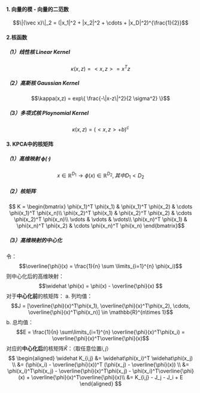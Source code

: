 #### 1. 向量的模 - 向量的二范数
$$\|{\vec x}\|_2 = (|x_1|^2 + |x_2|^2 + \cdots + |x_D|^2)^{\frac{1}{2}}$$

#### 2.核函数
##### （1）线性核 Linear Kernel
$$\kappa(x,z) = <x, z> = x^T z$$

##### （2）高斯核 Gaussian Kernel
$$\kappa(x,z) = exp\{ \frac{-\|x-z\|^2}{2 \sigma^2} \}$$

##### （3）多项式核 Ploynomial Kernel
$$\kappa(x,z) = (<x,z> + b)^c$$

#### 3. KPCA中的核矩阵
##### （1）高维映射 $\phi(\cdot)$
$$x \in \mathbb{R}^{D_1} \rightarrow \phi (x) \in \mathbb{R}^{D_2}, 其中D_1 < D_2$$
##### （2）核矩阵
$$ K = \begin{bmatrix}
\phi(x_1)^T \phi(x_1) & \phi(x_1)^T \phi(x_2) & \cdots \phi(x_1)^T \phi(x_n)\\
\phi(x_2)^T \phi(x_1) & \phi(x_2)^T \phi(x_2) & \cdots \phi(x_2)^T \phi(x_n)\\
\vdots & \vdots & \vdots\\
\phi(x_n)^T \phi(x_1) & \phi(x_n)^T \phi(x_2) & \cdots \phi(x_n)^T \phi(x_n)
\end{bmatrix}$$
##### （3）高维映射的中心化
令：$$\overline{\phi}(x) = \frac{1}{n} \sum \limits_{i=1}^{n} \phi(x_i)$$
则中心化后的高维映射：
$$\widehat \phi(x) = \phi(x) - \overline{\phi}(x) $$
对于**中心化前**的核矩阵：
a. 列均值：
$$J = [\overline{\phi}(x)^T\phi(x_1), \overline{\phi}(x)^T\phi(x_2), \cdots, \overline{\phi}(x)^T\phi(x_n)] \in \mathbb{R}^{n\times 1}$$
b. 总均值：
$$E = \frac{1}{n} \sum\limits_{i=1}^{n} \overline{\phi}(x)^T\phi(x_i) = \overline{\phi}(x)^T\overline{\phi}(x)$$
对应的**中心化后**的核矩阵$\widehat K$：（取任意位置$i, j$）
$$
\begin{aligned}
\widehat K_{i,j} &= \widehat\phi(x_i)^T \widehat\phi(x_j) \\
&= (\phi(x_i) - \overline{\phi}(x))^T (\phi(x_j) - \overline{\phi}(x)) \\
&= \phi(x_i)^T\phi(x_j) - \overline{\phi}(x)^T\phi(x_j) - \phi(x_i)^T\overline{\phi}(x) + \overline{\phi}(x)^T\overline{\phi}(x)\\
&= K_{i,j} - J_j - J_i + E
\end{aligned}
$$
